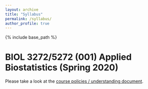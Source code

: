 ```yaml
---
layout: archive
title: "Syllabus"
permalink: /syllabus/
author_profile: true
---
```


{% include base_path %}

<!-- Edit below this line -->

# BIOL 3272/5272 (001) Applied Biostatistics (Spring 2020)

Please take a look at the [course policies / understanding document](https://docs.google.com/document/d/1LjiYL4kl_CBi2EH3x_cBQloeLaAUoFzsUjIEuYY6Xxo/edit?usp=sharing).
